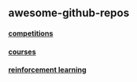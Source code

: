 ## awesome-github-repos

#### [competitions](./competitions.md)

#### [courses](./courses.md)

#### [reinforcement learning](./reinforcement_learning.md)
